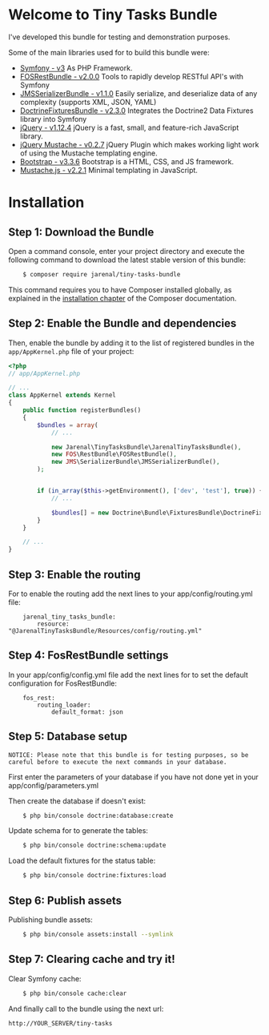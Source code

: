 Welcome to Tiny Tasks Bundle
============================

I've developed this bundle for testing and demonstration purposes.

Some of the main libraries used for to build this bundle were:

- [Symfony - v3](http://symfony.com) As PHP Framework.
- [FOSRestBundle - v2.0.0](https://github.com/FriendsOfSymfony/FOSRestBundle) Tools to rapidly develop RESTful API's with Symfony
- [JMSSerializerBundle - v1.1.0](https://github.com/schmittjoh/JMSSerializerBundle) Easily serialize, and deserialize data of any complexity (supports XML, JSON, YAML)
- [DoctrineFixturesBundle - v2.3.0](https://github.com/doctrine/DoctrineFixturesBundle) Integrates the Doctrine2 Data Fixtures library into Symfony
- [jQuery - v1.12.4](https://jquery.com) jQuery is a fast, small, and feature-rich JavaScript library.
- [jQuery Mustache - v0.2.7](https://github.com/jonnyreeves/jquery-Mustache) jQuery Plugin which makes working light work of using the Mustache templating engine.
- [Bootstrap - v3.3.6](http://getbootstrap.com) Bootstrap is a HTML, CSS, and JS framework.
- [Mustache.js - v2.2.1](https://github.com/janl/mustache.js) Minimal templating in JavaScript.

Installation
============

Step 1: Download the Bundle
---------------------------

Open a command console, enter your project directory and execute the
following command to download the latest stable version of this bundle:

```bash
    $ composer require jarenal/tiny-tasks-bundle
```

This command requires you to have Composer installed globally, as explained
in the [installation chapter](https://getcomposer.org/doc/00-intro.md)
of the Composer documentation.

Step 2: Enable the Bundle and dependencies
------------------------------------------

Then, enable the bundle by adding it to the list of registered bundles
in the `app/AppKernel.php` file of your project:

```php
<?php
// app/AppKernel.php

// ...
class AppKernel extends Kernel
{
    public function registerBundles()
    {
        $bundles = array(
            // ...

            new Jarenal\TinyTasksBundle\JarenalTinyTasksBundle(),
            new FOS\RestBundle\FOSRestBundle(),
            new JMS\SerializerBundle\JMSSerializerBundle(),
        );


        if (in_array($this->getEnvironment(), ['dev', 'test'], true)) {
            // ...

            $bundles[] = new Doctrine\Bundle\FixturesBundle\DoctrineFixturesBundle();
        }
    }

    // ...
}
```

Step 3: Enable the routing
--------------------------

For to enable the routing add the next lines to your app/config/routing.yml file:

```
    jarenal_tiny_tasks_bundle:
        resource: "@JarenalTinyTasksBundle/Resources/config/routing.yml"
```

Step 4: FosRestBundle settings
------------------------------

In your app/config/config.yml file add the next lines for to set the default configuration for FosRestBundle:

```
    fos_rest:
        routing_loader:
            default_format: json
```

Step 5: Database setup
----------------------

```
NOTICE: Please note that this bundle is for testing purposes, so be careful before to execute the next commands in your database.
```

First enter the parameters of your database if you have not done yet in your app/config/parameters.yml

Then create the database if doesn't exist:

```bash
    $ php bin/console doctrine:database:create
```

Update schema for to generate the tables:

```bash
    $ php bin/console doctrine:schema:update
```

Load the default fixtures for the status table:

```bash
    $ php bin/console doctrine:fixtures:load
```

Step 6: Publish assets
----------------------

Publishing bundle assets:

```bash
    $ php bin/console assets:install --symlink
```

Step 7: Clearing cache and try it!
----------------------

Clear Symfony cache:

```bash
    $ php bin/console cache:clear
```

And finally call to the bundle using the next url:

    http://YOUR_SERVER/tiny-tasks

